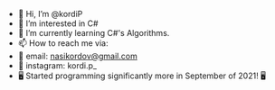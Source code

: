 - 👋 Hi, I’m @kordiP
- 👀 I’m interested in C#
- 🌱 I’m currently learning C#'s Algorithms.
- 📫 How to reach me via:
- 📧 email: nasikordov@gmail.com
- 📸 instagram: kordi.p_
- 🖥️ Started programming significantly more in September of 2021! 🖥️

<!---
kordiP/kordiP is a ✨ special ✨ repository because its `README.md` (this file) appears on your GitHub profile.
You can click the Preview link to take a look at your changes.
--->
